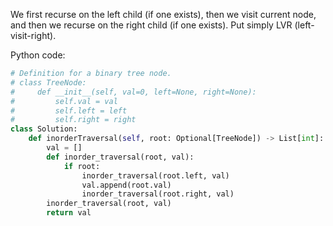 We first recurse on the left child (if one exists), then we visit current node, and then we recurse on the right child (if one exists). Put simply LVR (left-visit-right).

Python code:
```python
# Definition for a binary tree node.
# class TreeNode:
#     def __init__(self, val=0, left=None, right=None):
#         self.val = val
#         self.left = left
#         self.right = right
class Solution:
    def inorderTraversal(self, root: Optional[TreeNode]) -> List[int]:
        val = []
        def inorder_traversal(root, val):
            if root:
                inorder_traversal(root.left, val)
                val.append(root.val)
                inorder_traversal(root.right, val)
        inorder_traversal(root, val)
        return val
```